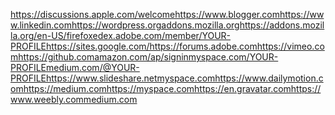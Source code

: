 https://discussions.apple.com/welcomehttps://www.blogger.comhttps://www.linkedin.comhttps://wordpress.orgaddons.mozilla.orghttps://addons.mozilla.org/en-US/firefoxedex.adobe.com/member/YOUR-PROFILEhttps://sites.google.com/https://forums.adobe.comhttps://vimeo.comhttps://github.comamazon.com/ap/signinmyspace.com/YOUR-PROFILEmedium.com/@YOUR-PROFILEhttps://www.slideshare.netmyspace.comhttps://www.dailymotion.comhttps://medium.comhttps://myspace.comhttps://en.gravatar.comhttps://www.weebly.commedium.com
